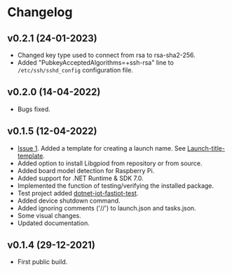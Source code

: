 # Changelog

## v0.2.1 (24-01-2023)

- Changed key type used to connect from rsa to rsa-sha2-256.
- Added "PubkeyAcceptedAlgorithms=+ssh-rsa" line to `/etc/ssh/sshd_config` configuration file.

## v0.2.0 (14-04-2022)

- Bugs fixed.

## v0.1.5 (12-04-2022)

- [Issue 1](https://github.com/devdotnetorg/vscode-extension-dotnet-fastiot/issues/1 "Issue 1"). Added a template for creating a launch name. See [Launch-title-template](https://github.com/devdotnetorg/vscode-extension-dotnet-fastiot/blob/master/docs/Launch-title-template.md "Launch-title-template").
- Added option to install Libgpiod from repository or from source.
- Added board model detection for Raspberry Pi.
- Added support for .NET Runtime & SDK 7.0.
- Implemented the function of testing/verifying the installed package.
- Test project added [dotnet-iot-fastiot-test](https://github.com/devdotnetorg/vscode-extension-dotnet-fastiot/tree/master/Samples/dotnet-iot-fastiot-test "dotnet-iot-fastiot-test").
- Added device shutdown command.
- Added ignoring comments ('//') to launch.json and tasks.json.
- Some visual changes.
- Updated documentation.

## v0.1.4 (29-12-2021)

- First public build.
